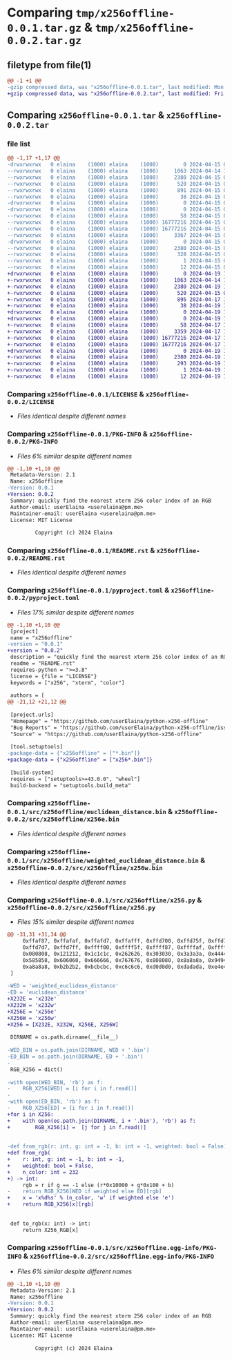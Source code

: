 # Comparing `tmp/x256offline-0.0.1.tar.gz` & `tmp/x256offline-0.0.2.tar.gz`

## filetype from file(1)

```diff
@@ -1 +1 @@
-gzip compressed data, was "x256offline-0.0.1.tar", last modified: Mon Apr 15 09:48:49 2024, max compression
+gzip compressed data, was "x256offline-0.0.2.tar", last modified: Fri Apr 19 13:18:18 2024, max compression
```

## Comparing `x256offline-0.0.1.tar` & `x256offline-0.0.2.tar`

### file list

```diff
@@ -1,17 +1,17 @@
-drwxrwxrwx   0 elaina    (1000) elaina    (1000)        0 2024-04-15 09:48:49.761922 x256offline-0.0.1/
--rwxrwxrwx   0 elaina    (1000) elaina    (1000)     1063 2024-04-14 13:47:56.000000 x256offline-0.0.1/LICENSE
--rwxrwxrwx   0 elaina    (1000) elaina    (1000)     2380 2024-04-15 09:48:49.746452 x256offline-0.0.1/PKG-INFO
--rwxrwxrwx   0 elaina    (1000) elaina    (1000)      520 2024-04-15 02:10:20.000000 x256offline-0.0.1/README.rst
--rwxrwxrwx   0 elaina    (1000) elaina    (1000)      891 2024-04-15 02:02:00.000000 x256offline-0.0.1/pyproject.toml
--rwxrwxrwx   0 elaina    (1000) elaina    (1000)       38 2024-04-15 09:48:49.762911 x256offline-0.0.1/setup.cfg
-drwxrwxrwx   0 elaina    (1000) elaina    (1000)        0 2024-04-15 09:48:48.714839 x256offline-0.0.1/src/
-drwxrwxrwx   0 elaina    (1000) elaina    (1000)        0 2024-04-15 09:48:49.573565 x256offline-0.0.1/src/x256offline/
--rwxrwxrwx   0 elaina    (1000) elaina    (1000)       58 2024-04-15 02:26:52.000000 x256offline-0.0.1/src/x256offline/__init__.py
--rwxrwxrwx   0 elaina    (1000) elaina    (1000) 16777216 2024-04-15 01:15:37.000000 x256offline-0.0.1/src/x256offline/euclidean_distance.bin
--rwxrwxrwx   0 elaina    (1000) elaina    (1000) 16777216 2024-04-15 01:15:37.000000 x256offline-0.0.1/src/x256offline/weighted_euclidean_distance.bin
--rwxrwxrwx   0 elaina    (1000) elaina    (1000)     3367 2024-04-15 01:30:57.000000 x256offline-0.0.1/src/x256offline/x256.py
-drwxrwxrwx   0 elaina    (1000) elaina    (1000)        0 2024-04-15 09:48:49.727816 x256offline-0.0.1/src/x256offline.egg-info/
--rwxrwxrwx   0 elaina    (1000) elaina    (1000)     2380 2024-04-15 09:48:48.000000 x256offline-0.0.1/src/x256offline.egg-info/PKG-INFO
--rwxrwxrwx   0 elaina    (1000) elaina    (1000)      328 2024-04-15 09:48:48.000000 x256offline-0.0.1/src/x256offline.egg-info/SOURCES.txt
--rwxrwxrwx   0 elaina    (1000) elaina    (1000)        1 2024-04-15 09:48:48.000000 x256offline-0.0.1/src/x256offline.egg-info/dependency_links.txt
--rwxrwxrwx   0 elaina    (1000) elaina    (1000)       12 2024-04-15 09:48:48.000000 x256offline-0.0.1/src/x256offline.egg-info/top_level.txt
+drwxrwxrwx   0 elaina    (1000) elaina    (1000)        0 2024-04-19 13:18:18.339105 x256offline-0.0.2/
+-rwxrwxrwx   0 elaina    (1000) elaina    (1000)     1063 2024-04-14 13:47:56.000000 x256offline-0.0.2/LICENSE
+-rwxrwxrwx   0 elaina    (1000) elaina    (1000)     2380 2024-04-19 13:18:18.319035 x256offline-0.0.2/PKG-INFO
+-rwxrwxrwx   0 elaina    (1000) elaina    (1000)      520 2024-04-15 02:10:20.000000 x256offline-0.0.2/README.rst
+-rwxrwxrwx   0 elaina    (1000) elaina    (1000)      895 2024-04-17 13:58:08.000000 x256offline-0.0.2/pyproject.toml
+-rwxrwxrwx   0 elaina    (1000) elaina    (1000)       38 2024-04-19 13:18:18.340107 x256offline-0.0.2/setup.cfg
+drwxrwxrwx   0 elaina    (1000) elaina    (1000)        0 2024-04-19 13:18:17.114005 x256offline-0.0.2/src/
+drwxrwxrwx   0 elaina    (1000) elaina    (1000)        0 2024-04-19 13:18:17.687747 x256offline-0.0.2/src/x256offline/
+-rwxrwxrwx   0 elaina    (1000) elaina    (1000)       58 2024-04-17 12:55:05.000000 x256offline-0.0.2/src/x256offline/__init__.py
+-rwxrwxrwx   0 elaina    (1000) elaina    (1000)     3359 2024-04-17 12:36:48.000000 x256offline-0.0.2/src/x256offline/x256.py
+-rwxrwxrwx   0 elaina    (1000) elaina    (1000) 16777216 2024-04-17 12:39:45.000000 x256offline-0.0.2/src/x256offline/x256e.bin
+-rwxrwxrwx   0 elaina    (1000) elaina    (1000) 16777216 2024-04-17 12:39:45.000000 x256offline-0.0.2/src/x256offline/x256w.bin
+drwxrwxrwx   0 elaina    (1000) elaina    (1000)        0 2024-04-19 13:18:18.305085 x256offline-0.0.2/src/x256offline.egg-info/
+-rwxrwxrwx   0 elaina    (1000) elaina    (1000)     2380 2024-04-19 13:18:16.000000 x256offline-0.0.2/src/x256offline.egg-info/PKG-INFO
+-rwxrwxrwx   0 elaina    (1000) elaina    (1000)      293 2024-04-19 13:18:17.000000 x256offline-0.0.2/src/x256offline.egg-info/SOURCES.txt
+-rwxrwxrwx   0 elaina    (1000) elaina    (1000)        1 2024-04-19 13:18:16.000000 x256offline-0.0.2/src/x256offline.egg-info/dependency_links.txt
+-rwxrwxrwx   0 elaina    (1000) elaina    (1000)       12 2024-04-19 13:18:16.000000 x256offline-0.0.2/src/x256offline.egg-info/top_level.txt
```

### Comparing `x256offline-0.0.1/LICENSE` & `x256offline-0.0.2/LICENSE`

 * *Files identical despite different names*

### Comparing `x256offline-0.0.1/PKG-INFO` & `x256offline-0.0.2/PKG-INFO`

 * *Files 6% similar despite different names*

```diff
@@ -1,10 +1,10 @@
 Metadata-Version: 2.1
 Name: x256offline
-Version: 0.0.1
+Version: 0.0.2
 Summary: quickly find the nearest xterm 256 color index of an RGB
 Author-email: userElaina <userelaina@pm.me>
 Maintainer-email: userElaina <userelaina@pm.me>
 License: MIT License
         
         Copyright (c) 2024 Elaina
```

### Comparing `x256offline-0.0.1/README.rst` & `x256offline-0.0.2/README.rst`

 * *Files identical despite different names*

### Comparing `x256offline-0.0.1/pyproject.toml` & `x256offline-0.0.2/pyproject.toml`

 * *Files 17% similar despite different names*

```diff
@@ -1,10 +1,10 @@
 [project]
 name = "x256offline"
-version = "0.0.1"
+version = "0.0.2"
 description = "quickly find the nearest xterm 256 color index of an RGB"
 readme = "README.rst"
 requires-python = ">=3.8"
 license = {file = "LICENSE"}
 keywords = ["x256", "xterm", "color"]
 
 authors = [
@@ -21,12 +21,12 @@
 
 [project.urls]
 "Homepage" = "https://github.com/userElaina/python-x256-offline"
 "Bug Reports" = "https://github.com/userElaina/python-x256-offline/issues"
 "Source" = "https://github.com/userElaina/python-x256-offline"
 
 [tool.setuptools]
-package-data = {"x256offline" = ["*.bin"]}
+package-data = {"x256offline" = ["x256*.bin"]}
 
 [build-system]
 requires = ["setuptools>=43.0.0", "wheel"]
 build-backend = "setuptools.build_meta"
```

### Comparing `x256offline-0.0.1/src/x256offline/euclidean_distance.bin` & `x256offline-0.0.2/src/x256offline/x256e.bin`

 * *Files identical despite different names*

### Comparing `x256offline-0.0.1/src/x256offline/weighted_euclidean_distance.bin` & `x256offline-0.0.2/src/x256offline/x256w.bin`

 * *Files identical despite different names*

### Comparing `x256offline-0.0.1/src/x256offline/x256.py` & `x256offline-0.0.2/src/x256offline/x256.py`

 * *Files 15% similar despite different names*

```diff
@@ -31,31 +31,34 @@
     0xffaf87, 0xffafaf, 0xffafd7, 0xffafff, 0xffd700, 0xffd75f, 0xffd787, 0xffd7af,
     0xffd7d7, 0xffd7ff, 0xffff00, 0xffff5f, 0xffff87, 0xffffaf, 0xffffd7, 0xffffff,
     0x080808, 0x121212, 0x1c1c1c, 0x262626, 0x303030, 0x3a3a3a, 0x444444, 0x4e4e4e,
     0x585858, 0x606060, 0x666666, 0x767676, 0x808080, 0x8a8a8a, 0x949494, 0x9e9e9e,
     0xa8a8a8, 0xb2b2b2, 0xbcbcbc, 0xc6c6c6, 0xd0d0d0, 0xdadada, 0xe4e4e4, 0xeeeeee
 ]
 
-WED = 'weighted_euclidean_distance'
-ED = 'euclidean_distance'
+X232E = 'x232e'
+X232W = 'x232w'
+X256E = 'x256e'
+X256W = 'x256w'
+X256 = [X232E, X232W, X256E, X256W]
 
 DIRNAME = os.path.dirname(__file__)
 
-WED_BIN = os.path.join(DIRNAME, WED + '.bin')
-ED_BIN = os.path.join(DIRNAME, ED + '.bin')
-
 RGB_X256 = dict()
 
-with open(WED_BIN, 'rb') as f:
-    RGB_X256[WED] = [i for i in f.read()]
-
-with open(ED_BIN, 'rb') as f:
-    RGB_X256[ED] = [i for i in f.read()]
+for i in X256:
+    with open(os.path.join(DIRNAME, i + '.bin'), 'rb') as f:
+        RGB_X256[i] =  [j for j in f.read()]
 
 
-def from_rgb(r: int, g: int = -1, b: int = -1, weighted: bool = False) -> int:
+def from_rgb(
+    r: int, g: int = -1, b: int = -1,
+    weighted: bool = False,
+    n_color: int = 232
+) -> int:
     rgb = r if g == -1 else (r*0x10000 + g*0x100 + b)
-    return RGB_X256[WED if weighted else ED][rgb]
+    x = 'x%d%s' % (n_color, 'w' if weighted else 'e')
+    return RGB_X256[x][rgb]
 
 
 def to_rgb(x: int) -> int:
     return X256_RGB[x]
```

### Comparing `x256offline-0.0.1/src/x256offline.egg-info/PKG-INFO` & `x256offline-0.0.2/src/x256offline.egg-info/PKG-INFO`

 * *Files 6% similar despite different names*

```diff
@@ -1,10 +1,10 @@
 Metadata-Version: 2.1
 Name: x256offline
-Version: 0.0.1
+Version: 0.0.2
 Summary: quickly find the nearest xterm 256 color index of an RGB
 Author-email: userElaina <userelaina@pm.me>
 Maintainer-email: userElaina <userelaina@pm.me>
 License: MIT License
         
         Copyright (c) 2024 Elaina
```

